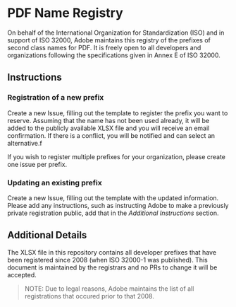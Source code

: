 # PDF Name Registry
On behalf of the International Organization for Standardization (ISO) and in support of ISO 32000, Adobe maintains this registry of the prefixes of second class names for PDF.  It is freely open to all developers and organizations following the specifications given in Annex E of ISO 32000. 

## Instructions
### Registration of a new prefix
Create a new Issue, filling out the template to register the prefix you want to reserve. Assuming that the name has not been used already, it will be added to the publicly available XLSX file and you will receive an email confirmation.  If there is a conflict, you will be notified and can select an alternative.f

If you wish to register multiple prefixes for your organization, please create one issue per prefix.

### Updating an existing prefix
Create a new Issue, filling out the template with the updated information. Please add any instructions, such as instructing Adobe to make a previously private registration public, add that in the *Additional Instructions* section.


## Additional Details
The XLSX file in this repository contains all developer prefixes that have been registered since 2008 (when ISO 32000-1 was published).  This document is maintained by the registrars and no PRs to change it will be accepted.  
>NOTE: Due to legal reasons, Adobe maintains the list of all registrations that occured prior to that 2008.
